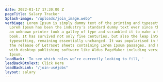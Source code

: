```yaml
---
date: 2022-01-17 17:30:00 Z
pageTitle: Salary Tracker
Splash-image: "/uploads/join_image.webp"
verbiage: Lorem Ipsum is simply dummy text of the printing and typesetting industry.
  Lorem Ipsum has been the industry's standard dummy text ever since the 1500s, when
  an unknown printer took a galley of type and scrambled it to make a type specimen
  book. It has survived not only five centuries, but also the leap into electronic
  typesetting, remaining essentially unchanged. It was popularised in the 1960s with
  the release of Letraset sheets containing Lorem Ipsum passages, and more recently
  with desktop publishing software like Aldus PageMaker including versions of Lorem
  Ipsum.
leadBack: 'To see which roles we’re currently looking to fill, '
leadBackBtnText: Click Here
leadBackLink: "/join-us#jobs"
layout: salary
---
```


